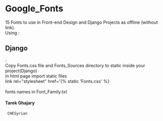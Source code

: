 # Google_Fonts
15 Fonts to use in Front-end Design and Django Projects as offline (without link). </br>
Using : </br>
  <h2> Django </h2> : </br>
   Copy Fonts.css file and Fonts_Sources directory to static inside your project(Django) </br> </b>
   in html page import static files </br>
   link rel="stylesheet" href='{% static 'Fonts.css' %} </br></br>
   fonts names in Font_Family.txt
   
   <h4> Tarek Ghajary </h4>
   <code> CHESyrian </code>
